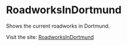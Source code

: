 # RoadworksInDortmund
Shows the current roadworks in Dortmund.

Visit the site: [RoadworksInDortmund](https://foib.github.io/RoadworksInDortmund/)
